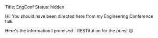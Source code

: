Title: EngConf
Status: hidden

Hi! You should have been directed here from my Engineering Conference talk.

Here's the information I promised - RESTitution for the puns! :smile:
